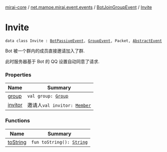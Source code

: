 [mirai-core](../../../index.md) / [net.mamoe.mirai.event.events](../../index.md) / [BotJoinGroupEvent](../index.md) / [Invite](./index.md)

# Invite

`data class Invite : `[`BotPassiveEvent`](../../-bot-passive-event.md)`, `[`GroupEvent`](../../-group-event/index.md)`, Packet, `[`AbstractEvent`](../../../net.mamoe.mirai.event/-abstract-event/index.md)

Bot 被一个群内的成员直接邀请加入了群.

此时服务器基于 Bot 的 QQ 设置自动同意了请求.

### Properties

| Name | Summary |
|---|---|
| [group](group.md) | `val group: `[`Group`](../../../net.mamoe.mirai.contact/-group/index.md) |
| [invitor](invitor.md) | 邀请人`val invitor: `[`Member`](../../../net.mamoe.mirai.contact/-member/index.md) |

### Functions

| Name | Summary |
|---|---|
| [toString](to-string.md) | `fun toString(): `[`String`](https://kotlinlang.org/api/latest/jvm/stdlib/kotlin/-string/index.html) |
